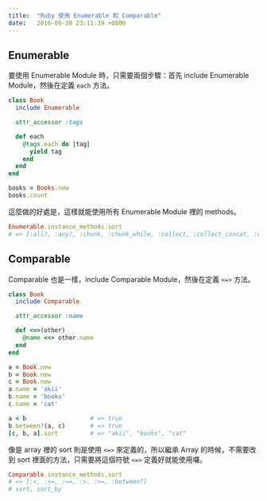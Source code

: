 ```yaml
---
title:  "Ruby 使用 Enumerable 和 Comparable"
date:   2016-09-30 23:11:39 +0800
---
```


## Enumerable

要使用 Enumerable Module 時，只需要兩個步驟：首先 include Enumerable Module，然後在定義 `each` 方法。

```ruby
class Book
  include Enumerable

  attr_accessor :tags

  def each
    @tags.each do |tag|
      yield tag
    end
  end
end

books = Books.new
books.count
```

這麼做的好處是，這樣就能使用所有 Enumerable Module 裡的 methods。

```ruby
Enumerable.instance_methods.sort
# => [:all?, :any?, :chunk, :chunk_while, :collect, :collect_concat, :count, :cycle, :detect, :drop, :drop_while, :each_cons, :each_entry, :each_slice, :each_with_index, :each_with_object, :entries, :find, :find_all, :find_index, :first, :flat_map, :grep, :grep_v, :group_by, :include?, :inject, :lazy, :map, :max, :max_by, :member?, :min, :min_by, :minmax, :minmax_by, :none?, :one?, :partition, :reduce, :reject, :reverse_each, :select, :slice_after, :slice_before, :slice_when, :sort, :sort_by, :take, :take_while, :to_a, :to_h, :zip]
```

<!--excerpt-->

## Comparable

Comparable 也是一樣，include Comparable Module，然後在定義 `<=>` 方法。

```ruby
class Book
  include Comparable

  attr_accessor :name

  def <=>(other)
    @name <=> other.name
  end
end

a = Book.new
b = Book.new
c = Book.new
a.name = 'akii'
b.name = 'books'
c.name = 'cat'

a < b                  # => true
b.between?(a, c)       # => true
[c, b, a].sort         # => "akii", "books", "cat"
```

像是 array 裡的 sort 則是使用 `<=>` 來定義的，所以繼承 Array 的時候，不需要改到 sort 裡面的方法，只需要將這個符號 `<=>` 定義好就能使用囉。

```ruby
Comparable.instance_methods.sort
# => [:<, :<=, :==, :>, :>=, :between?]
# sort, sort_by
```
